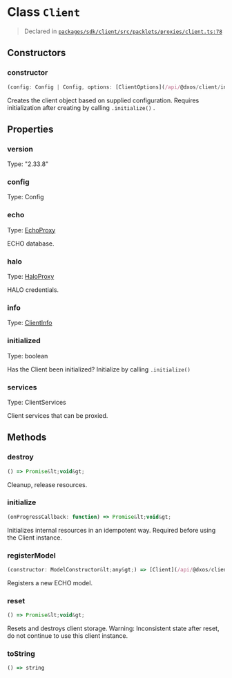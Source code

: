 # Class `Client`
> Declared in [`packages/sdk/client/src/packlets/proxies/client.ts:78`](https://github.com/dxos/protocols/blob/main/packages/sdk/client/src/packlets/proxies/client.ts#L78)




## Constructors
### constructor
```ts
(config: Config | Config, options: [ClientOptions](/api/@dxos/client/interfaces/ClientOptions)) => [Client](/api/@dxos/client/classes/Client)
```
Creates the client object based on supplied configuration.
Requires initialization after creating by calling  `.initialize()` .

## Properties
### version 
Type: "2.33.8"
### config
Type: Config
### echo
Type: [EchoProxy](/api/@dxos/client/classes/EchoProxy)

ECHO database.
### halo
Type: [HaloProxy](/api/@dxos/client/classes/HaloProxy)

HALO credentials.
### info
Type: [ClientInfo](/api/@dxos/client/interfaces/ClientInfo)
### initialized
Type: boolean

Has the Client been initialized?
Initialize by calling  `.initialize()`
### services
Type: ClientServices

Client services that can be proxied.

## Methods
### destroy
```ts
() => Promise&lt;void&gt;
```
Cleanup, release resources.
### initialize
```ts
(onProgressCallback: function) => Promise&lt;void&gt;
```
Initializes internal resources in an idempotent way.
Required before using the Client instance.
### registerModel
```ts
(constructor: ModelConstructor&lt;any&gt;) => [Client](/api/@dxos/client/classes/Client)
```
Registers a new ECHO model.
### reset
```ts
() => Promise&lt;void&gt;
```
Resets and destroys client storage.
Warning: Inconsistent state after reset, do not continue to use this client instance.
### toString
```ts
() => string
```